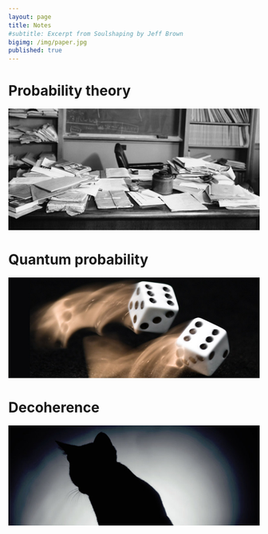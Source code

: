 ```yaml
---
layout: page
title: Notes
#subtitle: Excerpt from Soulshaping by Jeff Brown
bigimg: /img/paper.jpg
published: true
---
```


# Probability theory

![GitHub Logo](/img/paper.jpg)

# Quantum probability

![GitHub Logo](/img/Ekert_800_320.jpg)

# Decoherence

![GitHub Logo](/img/quantumprob.jpg)
